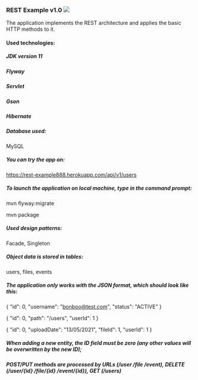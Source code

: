 ### REST Example v1.0 [![](https://travis-ci.com/taorusb/RESTExample.svg?branch=main)](https://travis-ci.com/taorusb/RESTExample.svg?branch=main)

The application implements the REST architecture and applies the basic HTTP methods to it.

#### Used technologies:

##### JDK version 11
##### Flyway
##### Servlet 
##### Gson
##### Hibernate

##### Database used:
MySQL

##### You can try the app on:

https://rest-example888.herokuapp.com/api/v1/users

##### To launch the application on local machine, type in the command prompt:

mvn flyway:migrate

mvn package

##### Used design patterns:

Facade, Singleton

##### Object data is stored in tables:

users, files, events

##### The application only works with the JSON format, which should look like this:
{ "id": 0, "username": "bonboo@test.com", "status": "ACTIVE" }

{ "id": 0, "path": "/users", "userId": 1 }

{ "id": 0, "uploadDate": "13/05/2021", "fileId": 1, "userId": 1 }

##### When adding a new entity, the ID field must be zero (any other values will be overwritten by the new ID);
##### POST/PUT methods are processed by URLs (/user /file /event), DELETE (/user/{id} /file/{id} /event/{id}), GET (/users)
